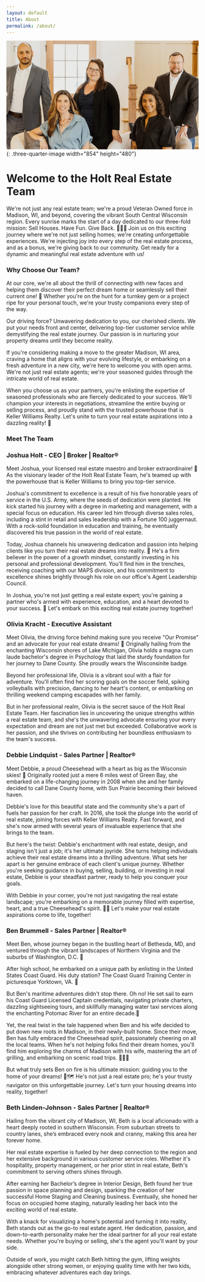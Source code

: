```yaml
---
layout: default
title: About
permalink: /about/
---
```

![](/uploads/joshua-holt-about-img.webp){: .three-quarter-image width="854" height="480"}

# Welcome to the Holt Real Estate Team

We're not just any real estate team; we're a proud Veteran Owned force in Madison, WI, and beyond, covering the vibrant South Central Wisconsin region. Every sunrise marks the start of a day dedicated to our three-fold mission: Sell Houses. Have Fun. Give Back. 🏡🎉🤝 Join us on this exciting journey where we're not just selling homes; we're creating unforgettable experiences. We're injecting joy into every step of the real estate process, and as a bonus, we're giving back to our community. Get ready for a dynamic and meaningful real estate adventure with us!

### Why Choose Our Team?

At our core, we're all about the thrill of connecting with new faces and helping them discover their perfect dream home or seamlessly sell their current one! 🏡 Whether you're on the hunt for a turnkey gem or a project ripe for your personal touch, we're your trusty companions every step of the way.

Our driving force? Unwavering dedication to you, our cherished clients. We put your needs front and center, delivering top-tier customer service while demystifying the real estate journey. Our passion is in nurturing your property dreams until they become reality.

If you're considering making a move to the greater Madison, WI area, craving a home that aligns with your evolving lifestyle, or embarking on a fresh adventure in a new city, we're here to welcome you with open arms. We're not just real estate agents; we're your seasoned guides through the intricate world of real estate.

When you choose us as your partners, you're enlisting the expertise of seasoned professionals who are fiercely dedicated to your success. We'll champion your interests in negotiations, streamline the entire buying or selling process, and proudly stand with the trusted powerhouse that is Keller Williams Realty. Let's unite to turn your real estate aspirations into a dazzling reality! 🌟

### Meet The Team

### Joshua Holt - CEO \| Broker \| Realtor®

Meet Joshua, your licensed real estate maestro and broker extraordinaire! 🏡 As the visionary leader of the Holt Real Estate Team, he's teamed up with the powerhouse that is Keller Williams to bring you top-tier service.

Joshua's commitment to excellence is a result of his five honorable years of service in the U.S. Army, where the seeds of dedication were planted. He kick started his journey with a degree in marketing and management, with a special focus on education. His career led him through diverse sales roles, including a stint in retail and sales leadership with a Fortune 100 juggernaut. With a rock-solid foundation in education and training, he eventually discovered his true passion in the world of real estate.

Today, Joshua channels his unwavering dedication and passion into helping clients like you turn their real estate dreams into reality. 🌟 He's a firm believer in the power of a growth mindset, constantly investing in his personal and professional development. You'll find him in the trenches, receiving coaching with our MAPS division, and his commitment to excellence shines brightly through his role on our office's Agent Leadership Council.

In Joshua, you're not just getting a real estate expert; you're gaining a partner who's armed with experience, education, and a heart devoted to your success. 🔑 Let's embark on this exciting real estate journey together!

### Olivia Kracht - Executive Assistant

Meet Olivia, the driving force behind making sure you receive "Our Promise" and an advocate for your real estate dreams! 🌟 Originally hailing from the enchanting Wisconsin shores of Lake Michigan, Olivia holds a magna cum laude bachelor's degree in Psychology that laid the sturdy foundation for her journey to Dane County. She proudly wears the Wisconsinite badge.

Beyond her professional life, Olivia is a vibrant soul with a flair for adventure. You'll often find her scoring goals on the soccer field, spiking volleyballs with precision, dancing to her heart's content, or embarking on thrilling weekend camping escapades with her family.

But in her professional realm, Olivia is the secret sauce of the Holt Real Estate Team. Her fascination lies in uncovering the unique strengths within a real estate team, and she's the unwavering advocate ensuring your every expectation and dream are not just met but exceeded. Collaborative work is her passion, and she thrives on contributing her boundless enthusiasm to the team's success.

### Debbie Lindquist - Sales Partner \| Realtor®

Meet Debbie, a proud Cheesehead with a heart as big as the Wisconsin skies! 🧀 Originally rooted just a mere 6 miles west of Green Bay, she embarked on a life-changing journey in 2008 when she and her family decided to call Dane County home, with Sun Prairie becoming their beloved haven.

Debbie's love for this beautiful state and the community she's a part of fuels her passion for her craft. In 2016, she took the plunge into the world of real estate, joining forces with Keller Williams Realty. Fast forward, and she's now armed with several years of invaluable experience that she brings to the team.

But here's the twist: Debbie's enchantment with real estate, design, and staging isn't just a job; it's her ultimate joyride. She turns helping individuals achieve their real estate dreams into a thrilling adventure. What sets her apart is her genuine embrace of each client's unique journey. Whether you're seeking guidance in buying, selling, building, or investing in real estate, Debbie is your steadfast partner, ready to help you conquer your goals.

With Debbie in your corner, you're not just navigating the real estate landscape; you're embarking on a memorable journey filled with expertise, heart, and a true Cheesehead's spirit. 🏡🧡 Let's make your real estate aspirations come to life, together!

### Ben Brummell - Sales Partner \| Realtor®

Meet Ben, whose journey began in the bustling heart of Bethesda, MD, and ventured through the vibrant landscapes of Northern Virginia and the suburbs of Washington, D.C. 🌆

After high school, he embarked on a unique path by enlisting in the United States Coast Guard. His duty station? The Coast Guard Training Center in picturesque Yorktown, VA. 🌊

But Ben's maritime adventures didn't stop there. Oh no! He set sail to earn his Coast Guard Licensed Captain credentials, navigating private charters, dazzling sightseeing tours, and skillfully managing water taxi services along the enchanting Potomac River for an entire decade.🚢

Yet, the real twist in the tale happened when Ben and his wife decided to put down new roots in Madison, in their newly-built home. Since their move, Ben has fully embraced the Cheesehead spirit, passionately cheering on all the local teams. When he's not helping folks find their dream homes, you'll find him exploring the charms of Madison with his wife, mastering the art of grilling, and embarking on scenic road trips. 🏡🏈🍔

But what truly sets Ben on fire is his ultimate mission: guiding you to the home of your dreams! 🏡🗺 He's not just a real estate pro; he's your trusty navigator on this unforgettable journey. Let's turn your housing dreams into reality, together!

### Beth Linden-Johnson - Sales Partner \| Realtor®

Hailing from the vibrant city of Madison, WI, Beth is a local aficionado with a heart deeply rooted in southern Wisconsin. From suburban streets to country lanes, she’s embraced every nook and cranny, making this area her forever home.

Her real estate expertise is fueled by her deep connection to the region and her extensive background in various customer service roles. Whether it's hospitality, property management, or her prior stint in real estate, Beth's commitment to serving others shines through.

After earning her Bachelor’s degree in Interior Design, Beth found her true passion in space planning and design, sparking the creation of her successful Home Staging and Cleaning business. Eventually, she honed her focus on occupied home staging, naturally leading her back into the exciting world of real estate.

With a knack for visualizing a home's potential and turning it into reality, Beth stands out as the go-to real estate agent. Her dedication, passion, and down-to-earth personality make her the ideal partner for all your real estate needs. Whether you're buying or selling, she's the agent you'll want by your side.

Outside of work, you might catch Beth hitting the gym, lifting weights alongside other strong women, or enjoying quality time with her two kids, embracing whatever adventures each day brings.